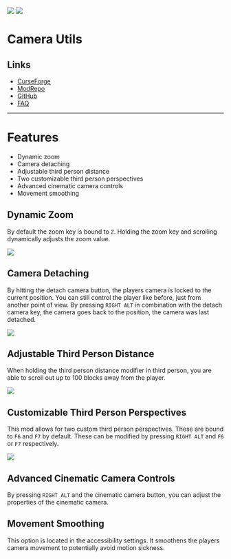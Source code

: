 ![](http://cf.way2muchnoise.eu/full_510234_downloads.svg) ![](http://cf.way2muchnoise.eu/versions/510234.svg)

# Camera Utils

## Links

- [CurseForge](https://www.curseforge.com/minecraft/mc-mods/camera-utils)
- [ModRepo](https://modrepo.de/minecraft/camerautils/overview)
- [GitHub](https://github.com/henkelmax/camera-utils)
- [FAQ](https://modrepo.de/minecraft/camerautils/faq)

---

# Features

- Dynamic zoom
- Camera detaching
- Adjustable third person distance
- Two customizable third person perspectives
- Advanced cinematic camera controls
- Movement smoothing

## Dynamic Zoom

By default the zoom key is bound to `Z`.
Holding the zoom key and scrolling dynamically adjusts the zoom value.

![](https://media.giphy.com/media/5CA3RhbZLwdWLSnyxn/giphy.gif)

## Camera Detaching

By hitting the detach camera button, the players camera is locked to the current position.
You can still control the player like before, just from another point of view.
By pressing `RIGHT ALT` in combination with the detach camera key, the camera goes back to the position, the camera was last detached.

![](https://media.giphy.com/media/NCHDu1S4XB8Bpee2j5/giphy.gif)

## Adjustable Third Person Distance

When holding the third person distance modifier in third person, you are able to scroll out up to 100 blocks away from the player.

![](https://media.giphy.com/media/3mILufImnwZzagKkMa/giphy.gif)

## Customizable Third Person Perspectives

This mod allows for two custom third person perspectives.
These are bound to `F6` and `F7` by default.
These can be modified by pressing `RIGHT ALT` and `F6` or `F7` respectively.

![](https://media.giphy.com/media/2pM70RylJyXvhuVj4R/giphy.gif)

## Advanced Cinematic Camera Controls

By pressing `RIGHT ALT` and the cinematic camera button, you can adjust the properties of the cinematic camera.

## Movement Smoothing

This option is located in the accessibility settings.
It smoothens the players camera movement to potentially avoid motion sickness.
